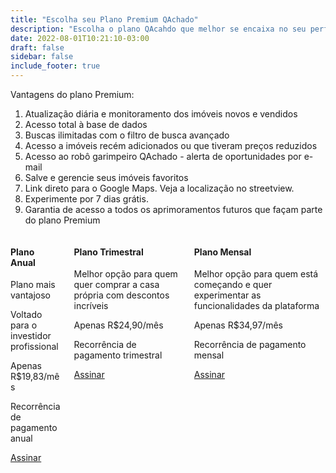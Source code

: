 ```yaml
---
title: "Escolha seu Plano Premium QAchado"
description: "Escolha o plano QAcahdo que melhor se encaixa no seu perfil."
date: 2022-08-01T10:21:10-03:00
draft: false
sidebar: false
include_footer: true
---
```


Vantagens do plano Premium:

1. Atualização diária e monitoramento dos imóveis novos e vendidos
2. Acesso total à base de dados
3. Buscas ilimitadas com o filtro de busca avançado
4. Acesso a imóveis recém adicionados ou que tiveram preços reduzidos
5. Acesso ao robô garimpeiro QAchado - alerta de oportunidades por e-mail
6. Salve e gerencie seus imóveis favoritos
7. Link direto para o Google Maps. Veja a localização no streetview.
8. Experimente por 7 dias grátis.
9. Garantia de acesso a todos os aprimoramentos futuros que façam parte do plano Premium

 <div class="content-wrapper">
      <div class="columns">
        <div class="column is-one-third">
          <div class="feature-card is-bordered has-text-centered revealOnScroll delay-1" data-animation="fadeInLeft">
            <div class="card-title">
              <h4>Plano Anual</h4>
            </div>
            <div class="card-text">
                <p>Plano mais vantajoso</p>
                <p>Voltado para o investidor profissional</p>
                <p>Apenas R$19,83/mês</p>
                <p>Recorrência de pagamento anual</p>
            </div>
            <div class="card-action">
              <a href="https://buy.stripe.com/6oE9Ck3oc59N6dy3ck" class="button btn-align-md accent-btn raised">Assinar</a>
            </div>
           </div>
          </div>
          <div class="column is-one-third">
          <div class="feature-card is-bordered has-text-centered revealOnScroll delay-1" data-animation="fadeInLeft">
            <div class="card-title">
              <h4>Plano Trimestral</h4>
            </div>
            <div class="card-text">
                <p>Melhor opção para quem quer comprar a casa própria com descontos incríveis</p>
                <p>Apenas R$24,90/mês</p>
                <p>Recorrência de pagamento trimestral</p>
            </div>
            <div class="card-action">
              <a href="https://buy.stripe.com/14k5m4bUIbybgScdQZ" class="button btn-align-md accent-btn raised">Assinar</a>
            </div>
          </div>
        </div>
        <div class="column is-one-third">
          <div class="feature-card is-bordered has-text-centered revealOnScroll delay-1" data-animation="fadeInLeft">
            <div class="card-title">
              <h4>Plano Mensal</h4>
            </div>
            <div class="card-text">
                <p>Melhor opção para quem está começando e quer experimentar as funcionalidades da plataforma</p>
                <p>Apenas R$34,97/mês</p>
                <p>Recorrência de pagamento mensal</p>
            </div>
            <div class="card-action">
              <a href="https://buy.stripe.com/28o6q86AofOrcBWfZ8" class="button btn-align-md accent-btn raised">Assinar</a>
            </div>
          </div>
        </div>
      </div>
 </div>
        
